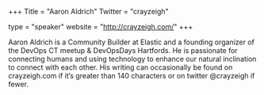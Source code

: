 +++
Title = "Aaron Aldrich"
Twitter = "crayzeigh"

type = "speaker"
website = "http://crayzeigh.com/"
+++

Aaron Aldrich is a Community Builder at Elastic and a founding organizer of the DevOps CT meetup & DevOpsDays Hartfords. He is passionate for connecting humans and using technology to enhance our natural inclination to connect with each other. His writing can occasionally be found on crayzeigh.com if it’s greater than 140 characters or on twitter @crayzeigh if fewer.